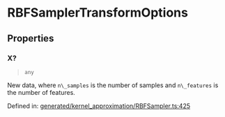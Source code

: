 # RBFSamplerTransformOptions

## Properties

### X?

> `any`

New data, where `n\_samples` is the number of samples and `n\_features` is the number of features.

Defined in:  [generated/kernel\_approximation/RBFSampler.ts:425](https://github.com/transitive-bullshit/scikit-learn-ts/blob/b59c1ff/packages/sklearn/src/generated/kernel_approximation/RBFSampler.ts#L425)
